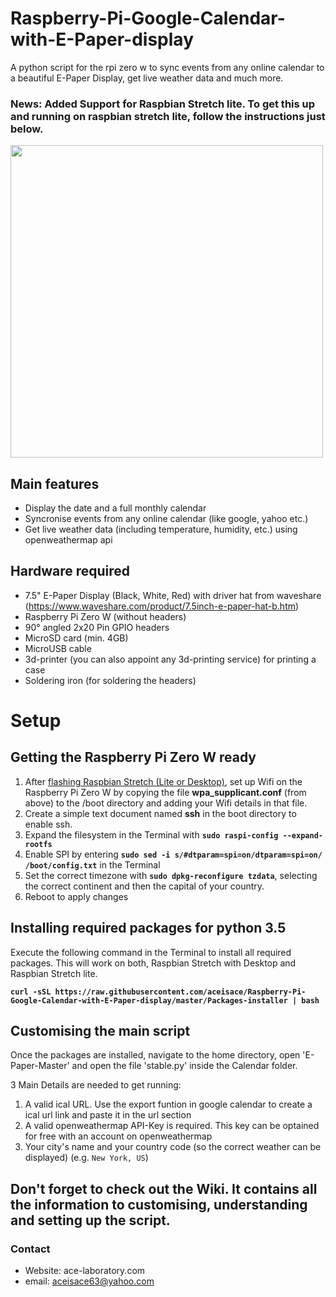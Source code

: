 # Raspberry-Pi-Google-Calendar-with-E-Paper-display
A python script for the rpi zero w to sync events from any online calendar to a beautiful E-Paper Display, get live weather data and much more. 

### News: Added Support for Raspbian Stretch lite. To get this up and running on raspbian stretch lite, follow the instructions just below.
<img src="https://github.com/aceisace/Raspberry-Pi-Google-Calendar-with-E-Paper-display/blob/master/Gallery/Front-view.JPG" width="500">

## Main features
* Display the date and a full monthly calendar
* Syncronise events from any online calendar (like google, yahoo etc.)
* Get live weather data (including temperature, humidity, etc.) using openweathermap api

## Hardware required
* 7.5" E-Paper Display (Black, White, Red) with driver hat from waveshare (https://www.waveshare.com/product/7.5inch-e-paper-hat-b.htm)
* Raspberry Pi Zero W (without headers)
* 90° angled 2x20 Pin GPIO headers
* MicroSD card (min. 4GB)
* MicroUSB cable
* 3d-printer (you can also appoint any 3d-printing service) for printing a case
* Soldering iron (for soldering the headers)

# Setup

## Getting the Raspberry Pi Zero W ready
1. After [flashing Raspbian Stretch (Lite or Desktop)](https://www.raspberrypi.org/downloads/raspbian/), set up Wifi on the Raspberry Pi Zero W by copying the file **wpa_supplicant.conf** (from above) to the /boot directory and adding your Wifi details in that file.
2. Create a simple text document named **ssh** in the boot directory to enable ssh.
3. Expand the filesystem in the Terminal with **`sudo raspi-config --expand-rootfs`**
4. Enable SPI by entering **`sudo sed -i s/#dtparam=spi=on/dtparam=spi=on/ /boot/config.txt`** in the Terminal
5. Set the correct timezone with **`sudo dpkg-reconfigure tzdata`**, selecting the correct continent and then the capital of your country.
6. Reboot to apply changes

## Installing required packages for python 3.5 
Execute the following command in the Terminal to install all required packages. This will work on both, Raspbian Stretch with Desktop and Raspbian Stretch lite. 

**`curl -sSL https://raw.githubusercontent.com/aceisace/Raspberry-Pi-Google-Calendar-with-E-Paper-display/master/Packages-installer | bash`**

## Customising the main script
Once the packages are installed, navigate to the home directory, open 'E-Paper-Master' and open the file 'stable.py' inside the Calendar folder.

3 Main Details are needed to get running:
1. A valid ical URL. Use the export funtion in google calendar to create a ical url link and paste it in the url section
2. A valid openweathermap API-Key is required. This key can be optained for free with an account on openweathermap
3. Your city's name and your country code (so the correct weather can be displayed) (e.g. `New York, US`)


## Don't forget to check out the Wiki. It contains all the information to customising, understanding and setting up the script. 

### Contact
* Website: ace-laboratory.com
* email: aceisace63@yahoo.com

